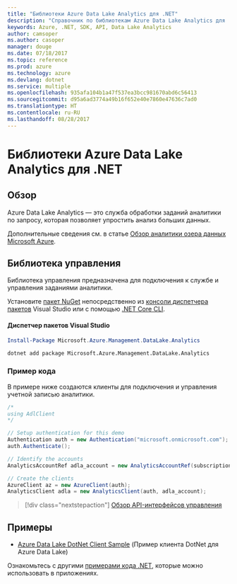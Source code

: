 ```yaml
---
title: "Библиотеки Azure Data Lake Analytics для .NET"
description: "Справочник по библиотекам Azure Data Lake Analytics для .NET"
keywords: Azure, .NET, SDK, API, Data Lake Analytics
author: camsoper
ms.author: casoper
manager: douge
ms.date: 07/18/2017
ms.topic: reference
ms.prod: azure
ms.technology: azure
ms.devlang: dotnet
ms.service: multiple
ms.openlocfilehash: 935afa104b1a47f537ea3bcc981670abd6c56413
ms.sourcegitcommit: d95a6ad3774a49b16f652e40e7860e47636c7ad0
ms.translationtype: HT
ms.contentlocale: ru-RU
ms.lasthandoff: 08/28/2017
---
```

# <a name="azure-data-lake-analytics-libraries-for-net"></a>Библиотеки Azure Data Lake Analytics для .NET

## <a name="overview"></a>Обзор

Azure Data Lake Analytics — это служба обработки заданий аналитики по запросу, которая позволяет упростить анализ больших данных.

Дополнительные сведения см. в статье [Обзор аналитики озера данных Microsoft Azure](/azure/data-lake-analytics/data-lake-analytics-overview).

## <a name="management-library"></a>Библиотека управления

Библиотека управления предназначена для подключения к службе и управления заданиями аналитики.

Установите [пакет NuGet](https://www.nuget.org/packages/Microsoft.Azure.Management.DataLake.Analytics) непосредственно из [консоли диспетчера пакетов][PackageManager] Visual Studio или с помощью [.NET Core CLI][DotNetCLI].

#### <a name="visual-studio-package-manager"></a>Диспетчер пакетов Visual Studio

```powershell
Install-Package Microsoft.Azure.Management.DataLake.Analytics
```

```bash
dotnet add package Microsoft.Azure.Management.DataLake.Analytics
```

### <a name="code-example"></a>Пример кода

В примере ниже создаются клиенты для подключения и управления учетной записью аналитики.

```csharp
/*
using AdlClient 
*/

// Setup authentication for this demo
Authentication auth = new Authentication("microsoft.onmicrosoft.com"); // change this to YOUR tenant
auth.Authenticate();

// Identify the accounts
AnalyticsAccountRef adla_account = new AnalyticsAccountRef(subscriptionId, resourceGroup, userName);

// Create the clients
AzureClient az = new AzureClient(auth);
AnalyticsClient adla = new AnalyticsClient(auth, adla_account);
```

> [!div class="nextstepaction"]
> [Обзор API-интерфейсов управления](/dotnet/api/overview/azure/datalakeanalytics/management)

## <a name="samples"></a>Примеры
* [Azure Data Lake DotNet Client Sample](https://azure.microsoft.com/en-us/resources/samples/data-lake-dotnet-client/) (Пример клиента DotNet для Azure Data Lake)

Ознакомьтесь с другими [примерами кода .NET](https://azure.microsoft.com/resources/samples/?platform=dotnet), которые можно использовать в приложениях.

[PackageManager]: https://docs.microsoft.com/nuget/tools/package-manager-console
[DotNetCLI]: https://docs.microsoft.com/en-us/dotnet/core/tools/dotnet-add-package
